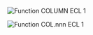 ![Function COLUMN ECL 1](../../../images/LTS_COLUMN_2ECA_01.gif)

![Function COL.nnn ECL 1](../../../images/LTS_COLnnn_2ECA_01.gif)

